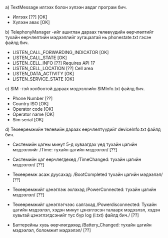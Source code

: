 ﻿a) TextMessage илгээх болон хүлээн авдаг програм бич.

   * Илгээх            [??]           [OK]
   * Хүлээн авах                      [OK]

b) TelephonyManager -ийг ашиглан дараах төлөвүүдийн өөрчлөлтийг тухайн
   өөрчлөлтийн мэдээллийг хугацаатай нь phonestate.txt гэсэн файлд бич.
   
   * LISTEN_CALL_FORWARDING_INDICATOR [OK]
   * LISTEN_CALL_STATE                [OK]
   * LISTEN_CELL_INFO                 [??] Requires API 17
   * LISTEN_CELL_LOCATION             [??] Cell area
   * LISTEN_DATA_ACTIVITY             [OK]
   * LISTEN_SERVICE_STATE             [OK]
   
c) SIM -тэй холбоотой дараах мэдээллийн SIMInfo.txt файлд бич.

   * Phone Number                     [??]
   * Country ISO                      [OK]
   * Operator code                    [OK]
   * Operator name                    [OK]
   * Sim serial                       [OK]
   
d) Төхөөрөмжийн төлөвийн дараах өөрчлөлтүүдийг deviceInfo.txt файлд бич.

   * Системийн цагны минут 5-д хуваагдах үед тухайн цагийн мэдээллийг /Time: тухайн цагийн мэдээлэл/             [??]
   * Системийн цаг өөрчлөгдөхөд /TimeChanged: тухайн цагийн мэдээлэл/                                            [??]
   * Төхөөрөмж асаж дуусахад: /BootCompleted тухайн цагийн мэдээлэл/                                             [??]
   * Төхөөрөмжийг цэнэглэж эхлэхэд /PowerConnected: тухайн цагийн мэдээлэл/                                      [??]
   
   * Төхөөрөмжийг цэнэглэгчээс салгахад /Powerdisconnected: Тухайн цагийн мэдээлэл,
     хэдэн минут цэнэглэсэн талаарх мэдээлэл, хэдэн хувьтай цэнэглэгдсэнийг тус бүр log (l.txt) файлд бич./      [??]

   * Баттерейны хувь өөрчлөгдөхөд /Battery_Changed: тухайн цагийн мэдээлэл, боломжит мэдээлэл/                   [??]

